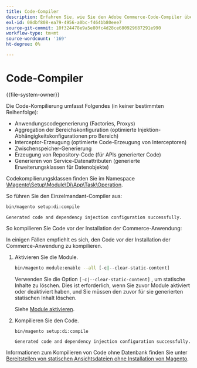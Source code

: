 ```yaml
---
title: Code-Compiler
description: Erfahren Sie, wie Sie den Adobe Commerce-Code-Compiler über die Befehlszeile ausführen. Erfahren Sie mehr über Kompilierungsprozesse und Optimierungstechniken.
exl-id: 08dbf808-ea79-4956-a0bc-f464bb80eee7
source-git-commit: 10f324478e9a5e80fc4d28ce680929687291e990
workflow-type: tm+mt
source-wordcount: '169'
ht-degree: 0%

---
```


# Code-Compiler

{{file-system-owner}}

Die Code-Kompilierung umfasst Folgendes (in keiner bestimmten Reihenfolge):

- Anwendungscodegenerierung (Factories, Proxys)
- Aggregation der Bereichskonfiguration (optimierte Injektion-Abhängigkeitskonfigurationen pro Bereich)
- Interceptor-Erzeugung (optimierte Code-Erzeugung von Interceptoren)
- Zwischenspeicher-Generierung
- Erzeugung von Repository-Code (für APIs generierter Code)
- Generieren von Service-Datenattributen (generierte Erweiterungsklassen für Datenobjekte)

Codekompilierungsklassen finden Sie im Namespace [\Magento\Setup\Module\Di\App\Task\Operation][operation].

So führen Sie den Einzelmandant-Compiler aus:

```bash
bin/magento setup:di:compile
```

```
Generated code and dependency injection configuration successfully.
```

So kompilieren Sie Code vor der Installation der Commerce-Anwendung:

In einigen Fällen empfiehlt es sich, den Code vor der Installation der Commerce-Anwendung zu kompilieren.

1. Aktivieren Sie die Module.

   ```bash
   bin/magento module:enable --all [-c|--clear-static-content]
   ```

   Verwenden Sie die Option `[-c|--clear-static-content]` , um statische Inhalte zu löschen. Dies ist erforderlich, wenn Sie zuvor Module aktiviert oder deaktiviert haben, und Sie müssen den zuvor für sie generierten statischen Inhalt löschen.

   Siehe [Module aktivieren](../../installation/tutorials/manage-modules.md).

1. Kompilieren Sie den Code.

   ```bash
   bin/magento setup:di:compile
   ```

   ```
   Generated code and dependency injection configuration successfully.
   ```

Informationen zum Kompilieren von Code ohne Datenbank finden Sie unter [Bereitstellen von statischen Ansichtsdateien ohne Installation von Magento](../cli/static-view-file-deployment.md).

<!-- link definitions -->

[operation]: https://github.com/magento/magento2/blob/2.4/setup/src/Magento/Setup/Module/Di/App/Task/Operation
